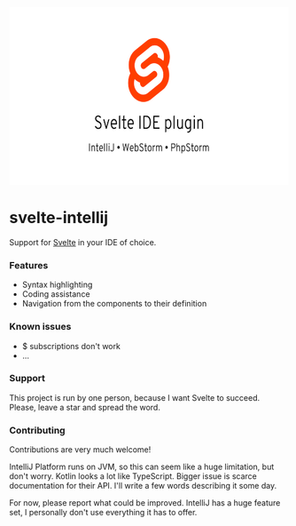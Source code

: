 <p align="center">
  <img height="320" src="./svelte-intellij-header.png" alt="logo of vue-awesome repository">
</p>

# svelte-intellij

Support for <a href="https://svelte.dev/">Svelte</a> in your IDE of choice.

<h3>Features</h3>

<ul>
    <li>Syntax highlighting</li>
    <li>Coding assistance</li>
    <li>Navigation from the components to their definition</li>
</ul>


<h3>Known issues</h3>

<ul>
    <li>$ subscriptions don't work</li>
    <li>...</li>
</ul>

<h3>Support</h3>

This project is run by one person, because I want Svelte to succeed. Please, leave a star and spread the word.

<h3>Contributing</h3>

Contributions are very much welcome! 

IntelliJ Platform runs on JVM, so this can seem like a huge limitation, but don't worry. Kotlin looks a lot like TypeScript. Bigger issue is scarce documentation for their API. I'll write a few words describing it some day.

For now, please report what could be improved. IntelliJ has a huge feature set, I personally don't use everything it has to offer.